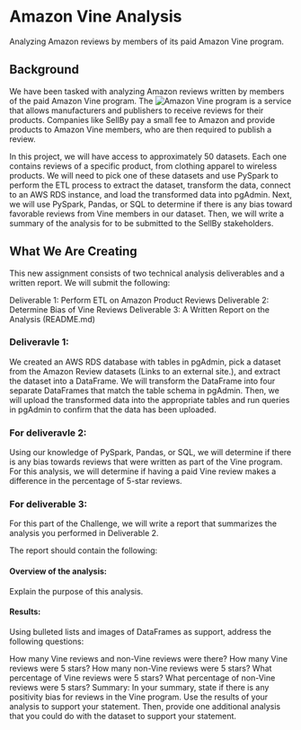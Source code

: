 # Amazon Vine Analysis
Analyzing Amazon reviews by members of its paid Amazon Vine program.

## Background
We have been tasked with analyzing Amazon reviews written by members of the paid Amazon Vine program. The ![Amazon Vine program](https://www.amazon.ca/gp/help/customer/display.html/?nodeId=GPEWN3RSQPEU2HST&pop-up=1) is a service that allows manufacturers and publishers to receive reviews for their products. Companies like SellBy pay a small fee to Amazon and provide products to Amazon Vine members, who are then required to publish a review.

In this project, we will have access to approximately 50 datasets. Each one contains reviews of a specific product, from clothing apparel to wireless products. We will need to pick one of these datasets and use PySpark to perform the ETL process to extract the dataset, transform the data, connect to an AWS RDS instance, and load the transformed data into pgAdmin. Next, we will use PySpark, Pandas, or SQL to determine if there is any bias toward favorable reviews from Vine members in our dataset. Then, we will write a summary of the analysis for to be submitted to the SellBy stakeholders.

## What We Are Creating
This new assignment consists of two technical analysis deliverables and a written report. We will submit the following:

  Deliverable 1: Perform ETL on Amazon Product Reviews
  Deliverable 2: Determine Bias of Vine Reviews
  Deliverable 3: A Written Report on the Analysis (README.md)
  
### Deliveravle 1:
  We created an AWS RDS database with tables in pgAdmin, pick a dataset from the Amazon Review datasets (Links to an external site.), and extract the dataset into a DataFrame. We will transform the DataFrame into four separate DataFrames that match the table schema in pgAdmin. Then, we will upload the transformed data into the appropriate tables and run queries in pgAdmin to confirm that the data has been uploaded.
  
### For deliveravle 2:
Using our knowledge of PySpark, Pandas, or SQL, we will determine if there is any bias towards reviews that were written as part of the Vine program. For this analysis, we will determine if having a paid Vine review makes a difference in the percentage of 5-star reviews.

### For deliverable 3:
For this part of the Challenge, we will write a report that summarizes the analysis you performed in Deliverable 2.

The report should contain the following:

#### Overview of the analysis: 
Explain the purpose of this analysis.

#### Results: 
Using bulleted lists and images of DataFrames as support, address the following questions:

How many Vine reviews and non-Vine reviews were there?
How many Vine reviews were 5 stars? How many non-Vine reviews were 5 stars?
What percentage of Vine reviews were 5 stars? What percentage of non-Vine reviews were 5 stars?
Summary: In your summary, state if there is any positivity bias for reviews in the Vine program. Use the results of your analysis to support your statement. Then, provide one additional analysis that you could do with the dataset to support your statement.
